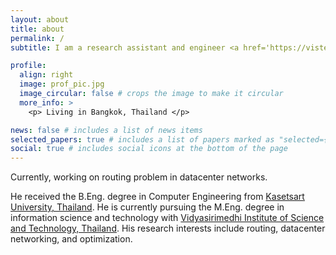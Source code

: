 ```yaml
---
layout: about
title: about
permalink: /
subtitle: I am a research assistant and engineer <a href='https://vistec.ac.th/'>@NDS-VISTEC</a>

profile:
  align: right
  image: prof_pic.jpg
  image_circular: false # crops the image to make it circular
  more_info: >
    <p> Living in Bangkok, Thailand </p>

news: false # includes a list of news items
selected_papers: true # includes a list of papers marked as "selected={true}"
social: true # includes social icons at the bottom of the page
---
```


Currently, working on routing problem in datacenter networks. 

He received the B.Eng. degree in Computer Engineering from [Kasetsart University, Thailand](https://cpe.ku.ac.th/). He is currently pursuing the M.Eng. degree in information science and technology with [Vidyasirimedhi Institute of Science and Technology, Thailand](https://www.vistec.ac.th/). His research interests include routing, datacenter networking, and optimization.

<!-- Write your biography here. Tell the world about yourself. Link to your favorite [subreddit](http://reddit.com). You can put a picture in, too. The code is already in, just name your picture `prof_pic.jpg` and put it in the `img/` folder.

Put your address / P.O. box / other info right below your picture. You can also disable any of these elements by editing `profile` property of the YAML header of your `_pages/about.md`. Edit `_bibliography/papers.bib` and Jekyll will render your [publications page](/al-folio/publications/) automatically.

Link to your social media connections, too. This theme is set up to use [Font Awesome icons](https://fontawesome.com/) and [Academicons](https://jpswalsh.github.io/academicons/), like the ones below. Add your Facebook, Twitter, LinkedIn, Google Scholar, or just disable all of them. -->
